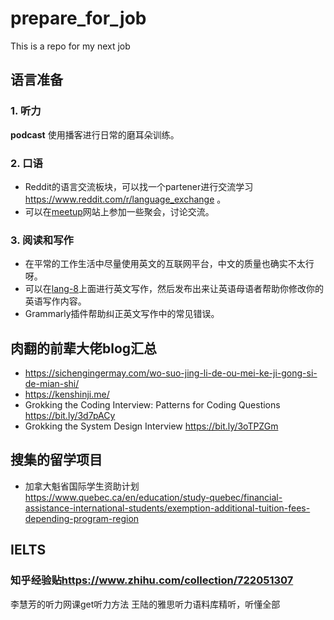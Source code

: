 # prepare_for_job
This is a repo for my next job

## 语言准备
### 1. 听力
**podcast** 使用播客进行日常的磨耳朵训练。
### 2. 口语
* Reddit的语言交流板块，可以找一个partener进行交流学习<https://www.reddit.com/r/language_exchange> 。
* 可以在[meetup](https://www.meetup.com/)网站上参加一些聚会，讨论交流。
### 3. 阅读和写作
* 在平常的工作生活中尽量使用英文的互联网平台，中文的质量也确实不太行呀。
* 可以在[lang-8](https://lang-8.com/)上面进行英文写作，然后发布出来让英语母语者帮助你修改你的英语写作内容。
* Grammarly插件帮助纠正英文写作中的常见错误。
## 肉翻的前辈大佬blog汇总
* <https://sichengingermay.com/wo-suo-jing-li-de-ou-mei-ke-ji-gong-si-de-mian-shi/>
* <https://kenshinji.me/>
* Grokking the Coding Interview: Patterns for Coding Questions
<https://bit.ly/3d7pACy>
* Grokking the System Design Interview 
<https://bit.ly/3oTPZGm>


## 搜集的留学项目
* 加拿大魁省国际学生资助计划 <https://www.quebec.ca/en/education/study-quebec/financial-assistance-international-students/exemption-additional-tuition-fees-depending-program-region>

## IELTS
### 知乎经验贴<https://www.zhihu.com/collection/722051307>
李慧芳的听力网课get听力方法
王陆的雅思听力语料库精听，听懂全部
